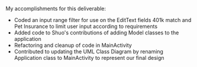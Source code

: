 My accomplishments for this deliverable:
+ Coded an input range filter for use on the EditText fields 401k match and Pet Insurance to limit user input according to requirements
+ Added code to Shuo's contributions of adding Model classes to the application
+ Refactoring and cleanup of code in MainActivity
+ Contributed to updating the UML Class Diagram by renaming Application class to MainActivity to represent our final design

